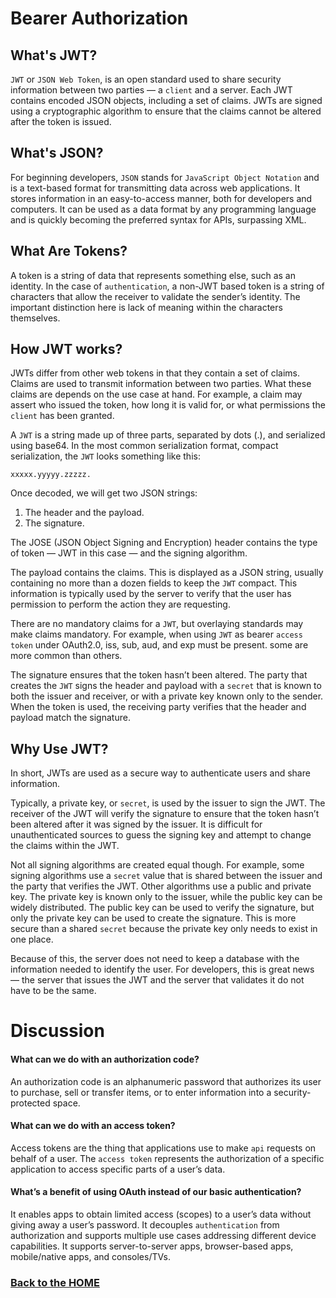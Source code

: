 # Bearer Authorization

## What's JWT?
`JWT` or `JSON Web Token`, is an open standard used to share security information between two parties — a `client` and a server. Each JWT contains encoded JSON objects, including a set of claims. JWTs are signed using a cryptographic algorithm to ensure that the claims cannot be altered after the token is issued.


## What's JSON?
For beginning developers, `JSON` stands for `JavaScript Object Notation` and is a text-based format for transmitting data across web applications. It stores information in an easy-to-access manner, both for developers and computers. It can be used as a data format by any programming language and is quickly becoming the preferred syntax for APIs, surpassing XML.


## What Are Tokens?
A token is a string of data that represents something else, such as an identity. In the case of `authentication`, a non-JWT based token is a string of characters that allow the receiver to validate the sender’s identity. The important distinction here is lack of meaning within the characters themselves. 

## How JWT works?
JWTs differ from other web tokens in that they contain a set of claims. Claims are used to transmit information between two parties. What these claims are depends on the use case at hand. For example, a claim may assert who issued the token, how long it is valid for, or what permissions the `client` has been granted.

A `JWT` is a string made up of three parts, separated by dots (.), and serialized using base64. In the most common serialization format, compact serialization, the `JWT` looks something like this: 
```
xxxxx.yyyyy.zzzzz.
```
Once decoded, we will get two JSON strings:

1. The header and the payload.
2. The signature. 

The JOSE (JSON Object Signing and Encryption) header contains the type of token — JWT in this case — and the signing algorithm.  

The payload contains the claims. This is displayed as a JSON string, usually containing no more than a dozen fields to keep the `JWT` compact. This information is typically used by the server to verify that the user has permission to perform the action they are requesting.

There are no mandatory claims for a `JWT`, but overlaying standards may make claims mandatory. For example, when using `JWT` as bearer `access token` under OAuth2.0, iss, sub, aud, and exp must be present. some are more common than others. 

The signature ensures that the token hasn’t been altered. The party that creates the `JWT` signs the header and payload with a `secret` that is known to both the issuer and receiver, or with a private key known only to the sender. When the token is used, the receiving party verifies that the header and payload match the signature. 

## Why Use JWT?
In short, JWTs are used as a secure way to authenticate users and share information.

Typically, a private key, or `secret`, is used by the issuer to sign the JWT. The receiver of the JWT will verify the signature to ensure that the token hasn’t been altered after it was signed by the issuer. It is difficult for unauthenticated sources to guess the signing key and attempt to change the claims within the JWT.

Not all signing algorithms are created equal though. For example, some signing algorithms use a `secret` value that is shared between the issuer and the party that verifies the JWT. Other algorithms use a public and private key. The private key is known only to the issuer, while the public key can be widely distributed. The public key can be used to verify the signature, but only the private key can be used to create the signature. This is more secure than a shared `secret` because the private key only needs to exist in one place.

Because of this, the server does not need to keep a database with the information needed to identify the user. For developers, this is great news — the server that issues the JWT and the server that validates it do not have to be the same. 

# Discussion


#### What can we do with an authorization code?

An authorization code is an alphanumeric password that authorizes its user to purchase, sell or transfer items, or to enter information into a security-protected space.

#### What can we do with an access token?

Access tokens are the thing that applications use to make `api` requests on behalf of a user. The `access token` represents the authorization of a specific application to access specific parts of a user’s data.

#### What’s a benefit of using OAuth instead of our basic authentication?

It enables apps to obtain limited access (scopes) to a user’s data without giving away a user’s password. It decouples `authentication` from authorization and supports multiple use cases addressing different device capabilities. It supports server-to-server apps, browser-based apps, mobile/native apps, and consoles/TVs.


### [Back to the HOME](./README.md)